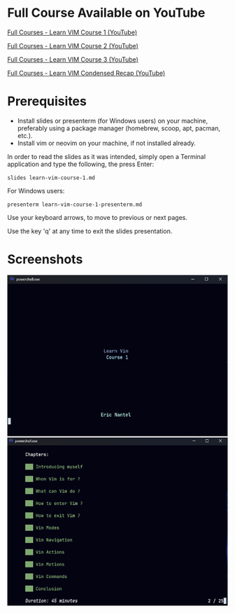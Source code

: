 
# Full Course Available on YouTube

[Full Courses - Learn VIM Course 1 (YouTube)](https://youtu.be/7fHL0RHgvNQ)

[Full Courses - Learn VIM Course 2 (YouTube)](https://youtu.be/nOQnmqBrKPg?si=5t3egtjprMhzVvUe)

[Full Courses - Learn VIM Course 3 (YouTube)](https://youtu.be/yaPkRiBS0aQ?si=dnapm3lUDHeosNLn)

[Full Courses - Learn VIM Condensed Recap (YouTube)](https://youtu.be/iA11DckZZfl)

# Prerequisites
- Install slides or presenterm (for Windows users) on your machine, preferably using a package manager (homebrew, scoop, apt, pacman, etc.).
- Install vim or neovim on your machine, if not installed already.

In order to read the slides as it was intended, simply open a Terminal application and type the following, the press Enter:
```shell
slides learn-vim-course-1.md
```
For Windows users:
```shell
presenterm learn-vim-course-1-presenterm.md
```

Use your keyboard arrows, to move to previous or next pages.

Use the key 'q' at any time to exit the slides presentation.

# Screenshots
![img01](/screenshots/learn-vim-img01.png "")
![img02](/screenshots/learn-vim-img02.png "")
